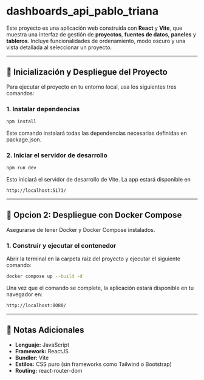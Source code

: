 # dashboards_api_pablo_triana

Este proyecto es una aplicación web construida con **React** y **Vite**, que muestra una interfaz de gestión de **proyectos**, **fuentes de datos**, **paneles** y **tableros**. Incluye funcionalidades de ordenamiento, modo oscuro y una vista detallada al seleccionar un proyecto.

---

## 🚀 Inicialización y Despliegue del Proyecto

Para ejecutar el proyecto en tu entorno local, usa los siguientes tres comandos:

### 1. Instalar dependencias
```bash
npm install
```
Este comando instalará todas las dependencias necesarias definidas en package.json.

### 2. Iniciar el servidor de desarrollo
```bash
npm run dev
```
Esto iniciará el servidor de desarrollo de Vite. La app estará disponible en 
```bash
http://localhost:5173/
```
---
## 🚀 Opcion 2: Despliegue con Docker Compose
Asegurarse de tener Docker y Docker Compose instalados.
### 1. Construir y ejecutar el contenedor
Abrir la terminal en la carpeta raiz del proyecto y ejecutar el siguiente comando:
```bash
docker compose up --build -d
```
Una vez que el comando se complete, la aplicación estará disponible en tu navegador en:
```bash
http://localhost:8080/
```
---
## 📝 Notas Adicionales

* **Lenguaje:** JavaScript
* **Framework:** ReactJS
* **Bundler:** Vite
* **Estilos:** CSS puro (sin frameworks como Tailwind o Bootstrap)
* **Routing:** react-router-dom

